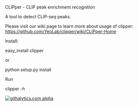 CLIPper - CLIP peak enrichment recognition

A tool to detect CLIP-seq peaks.

Please visit our wiki page to learn more about usage of clipper: https://github.com/YeoLab/clipper/wiki/CLIPper-Home

Install:


easy_install clipper

or 

python setup.py install

Run 

clipper -h

<script type="text/javascript">

  var _gaq = _gaq || [];
  _gaq.push(['_setAccount', 'UA-45624377-1']);
  _gaq.push(['_trackPageview']);

  (function() {
    var ga = document.createElement('script'); ga.type = 'text/javascript'; ga.async = true;
    ga.src = ('https:' == document.location.protocol ? 'https://ssl' : 'http://www') + '.google-analytics.com/ga.js';
    var s = document.getElementsByTagName('script')[0]; s.parentNode.insertBefore(ga, s);
  })();

</script>

[![githalytics.com alpha](https://cruel-carlota.pagodabox.com/e42e3a5bdf64aaa287351539866e6bd2 "githalytics.com")](http://githalytics.com/YeoLab/clipper)
